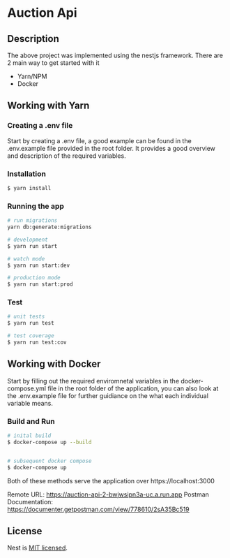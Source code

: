 # Auction Api

## Description

The above project was implemented using the nestjs framework. There are 2 main way to get started with it

- Yarn/NPM
- Docker

## Working with Yarn

### Creating a .env file

Start by creating a .env file, a good example can be found in the .env.example file provided in the root folder. It provides a good overview and description of the required variables.

### Installation

```bash
$ yarn install
```

### Running the app

```bash
# run migrations
yarn db:generate:migrations

# development
$ yarn run start

# watch mode
$ yarn run start:dev

# production mode
$ yarn run start:prod
```

### Test

```bash
# unit tests
$ yarn run test

# test coverage
$ yarn run test:cov
```

## Working with Docker

Start by filling out the required enviromnetal variables in the docker-compose.yml file in the root folder of the application, you can also look at the  .env.example file for further guidiance on the what each individual variable means.

### Build and Run

```bash
# inital build
$ docker-compose up --build


# subsequent docker compose
$ docker-compose up 
```

Both of these methods serve the application over https://localhost:3000

Remote URL: https://auction-api-2-bwjwsipn3a-uc.a.run.app
Postman Documentation: https://documenter.getpostman.com/view/778610/2sA35Bc519

## License

Nest is [MIT licensed](LICENSE).
